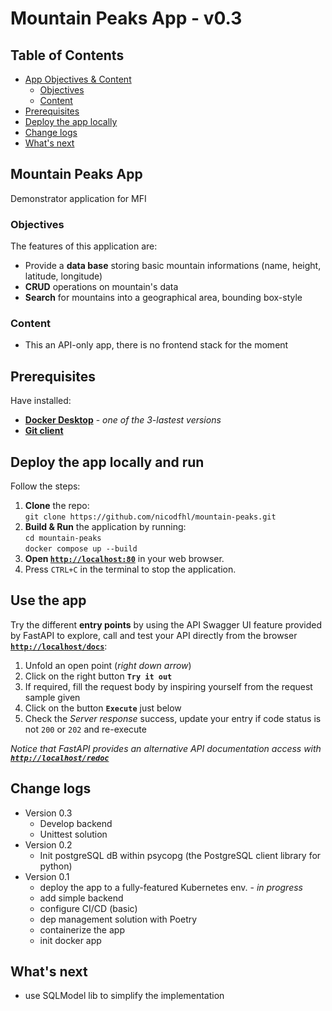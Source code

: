 # Mountain Peaks App - v0.3

## Table of Contents

- [App Objectives & Content](#mountain-peaks-app)
  - [Objectives](#objectives)
  - [Content](#content)
- [Prerequisites](#prerequisites)
- [Deploy the app locally](#deploy-the-app-locally-and-run)
- [Change logs](#change-logs)
- [What's next](#what's-next)

## Mountain Peaks App

Demonstrator application for MFI

### Objectives

The features of this application are:

- Provide a **data base** storing basic mountain informations (name, height, latitude, longitude)
- **CRUD** operations on mountain's data
- **Search** for mountains into a geographical area, bounding box-style

### Content

- This an API-only app, there is no frontend stack for the moment

## Prerequisites

Have installed:

- **[Docker Desktop](https://docs.docker.com/get-docker)** - _one of the 3-lastest versions_
- **[Git client](https://git-scm.com/downloads)**

## Deploy the app locally and run

Follow the steps:

1. **Clone** the repo:  
   `git clone https://github.com/nicodfhl/mountain-peaks.git`
1. **Build & Run** the application by running:  
   `cd mountain-peaks`  
   `docker compose up --build`
1. **Open [`http://localhost:80`](http://localhost:80)** in your web browser.
1. Press `CTRL+C` in the terminal to stop the application.

## Use the app

Try the different **entry points** by using the API Swagger UI feature provided by FastAPI to explore, call and test your API directly from the browser **[`http://localhost/docs`](http://localhost/docs)**:

1. Unfold an open point (_right down arrow_)
1. Click on the right button **`Try it out`**
1. If required, fill the request body by inspiring yourself from the request sample given
1. Click on the button **`Execute`** just below
1. Check the _Server response_ success, update your entry if code status is not `200` or `202` and re-execute

_Notice that FastAPI provides an alternative API documentation access with_ **_[`http://localhost/redoc`](http://localhost/redoc)_**

## Change logs

- Version 0.3
  - Develop backend
  - Unittest solution
- Version 0.2
  - Init postgreSQL dB within psycopg (the PostgreSQL client library for python)
- Version 0.1
  - deploy the app to a fully-featured Kubernetes env. - _in progress_
  - add simple backend
  - configure CI/CD (basic)
  - dep management solution with Poetry
  - containerize the app
  - init docker app

## What's next

- use SQLModel lib to simplify the implementation
